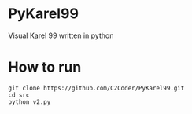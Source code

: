 # PyKarel99
Visual Karel 99 written in python

# How to run
```
git clone https://github.com/C2Coder/PyKarel99.git
cd src
python v2.py
```
